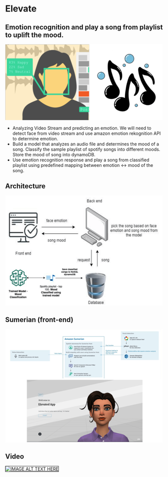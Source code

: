# Elevate

## Emotion recognition and play a song from playlist to uplift the mood. 

 ![abstract](abstract.png)

* Analyzing Video Stream and predicting an emotion. We will need to detect face from video stream and use amazon emotion rekognition API to determine emotion.
* Build a model that analyzes an audio file and determines the mood of a song. Classify the sample playlist of spotify songs into different moods. Store the mood of song into dynamoDB.
* Use emotion recognition response and play a song from classified playlist using predefined mapping between emotion <-> mood of the song. 


## Architecture
 ![abstract](architecture.png)

## Sumerian (front-end)
 ![abstract](sumerian.png)


## Video
<a href="http://www.youtube.com/watch?feature=player_embedded&v=J-n7B4eXZw0" target="_blank"><img src="https://i9.ytimg.com/vi/J-n7B4eXZw0/mq2.jpg?sqp=CIiImv8F&rs=AOn4CLDmBbUuaNji_lTPGY0SQT0gnnDqhw" 
alt="IMAGE ALT TEXT HERE" width="320" height="180" border="1" /></a>
